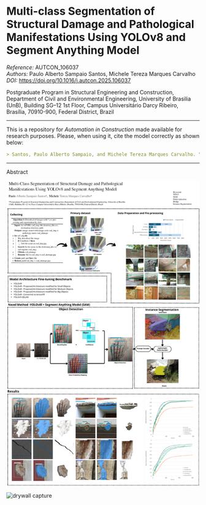 # Multi-class Segmentation of Structural Damage and Pathological Manifestations Using YOLOv8 and Segment Anything Model

*Reference:* AUTCON_106037  
*Authors:* Paulo Alberto Sampaio Santos, Michele Tereza Marques Carvalho  
*DOI:* https://doi.org/10.1016/j.autcon.2025.106037

Postgraduate Program in Structural Engineering and Construction, Department of Civil and Environmental Engineering, University of Brasilia (UnB), Building SG–12 1st Floor, Campus Universitário Darcy Ribeiro, Brasília, 70910-900, Federal District, Brazil

------------------------------------------------------------
This is a repository for *Automation in Construction* made available for research purposes. Please, when using it, cite the model correctly as shown below:

```markdown
> Santos, Paulo Alberto Sampaio, and Michele Tereza Marques Carvalho. "Multi-class segmentation of structural damage and pathological manifestations using YOLOv8 and Segment Anything Model." Automation in Construction 172 (2025): 106037.
```

------------------------------------------------------------
Abstract

![drywall capture](https://github.com/pauloengcsantos/multiclass-damage-segmentation/blob/main/graphical_abstract.png)

![drywall capture](http://peccft.unb.br/images/logo-pecc.png)
